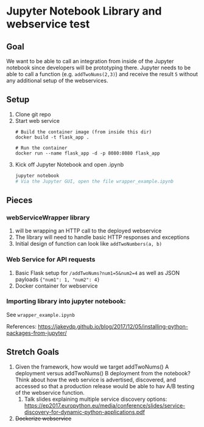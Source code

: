 # Jupyter Notebook Library and webservice test

## Goal
  We want to be able to call an integration from inside of the Jupyter notebook since 
  developers will be prototyping there. Jupyter needs to be able to call a function 
  (e.g. `addTwoNums(2,3)`) and receive the result `5` without any additional setup of the webservices. 

 ## Setup
 1. Clone git repo
 1. Start web service
    ```
    # Build the container image (from inside this dir)
    docker build -t flask_app .
    
    # Run the container
    docker run --name flask_app -d -p 8080:8080 flask_app
    ```
 1. Kick off Jupyter Notebook and open .ipynb
    ```bash
    jupyter notebook
    # Via the Jupyter GUI, open the file wrapper_example.ipynb
    ```
 
## Pieces
### webServiceWrapper library
  1. will be wrapping an HTTP call to the deployed webservice
  1. The library will need to handle basic HTTP responses and exceptions
  1. Initial design of function can look like `addTwoNumbers(a, b)`
    
### Web Service for API requests
  1. Basic Flask setup for `/addTwoNums?num1=5&num2=4` as well as JSON payloads `{"num1": 1, "num2": 4}` 
  1. Docker container for webservice

### Importing library into jupyter notebook:
  See `wrapper_example.ipynb`
  
  References: https://jakevdp.github.io/blog/2017/12/05/installing-python-packages-from-jupyter/

## Stretch Goals
1. Given the framework, how would we target addTwoNums() A deployment versus addTwoNums() B deployment from the notebook? 
Think about how the web service is advertised, discovered, 
and accessed so that a production release would be able to hav A/B testing of the webservice function.
    1. Talk slides explaining multiple service discovery options: https://ep2017.europython.eu/media/conference/slides/service-discovery-for-dynamic-python-applications.pdf 
1. ~~Dockerize webservice~~
